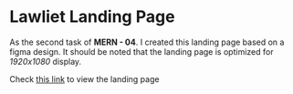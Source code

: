 # Lawliet Landing Page

As the second task of **MERN - 04**. I created this landing page based on a figma design.
It should be noted that the landing page is optimized for _1920x1080_ display.

Check [this link](https://glowing-gelato-fa3d2a.netlify.app/) to view the landing page
